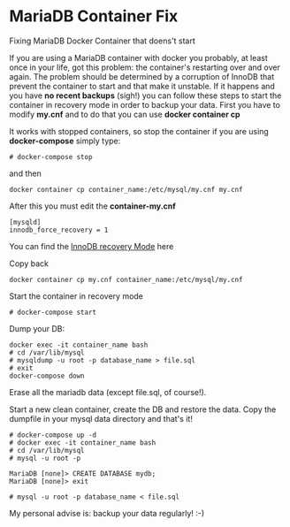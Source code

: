 # MariaDB Container Fix
Fixing MariaDB Docker Container that doens't start

If you are using a MariaDB container with docker you probably, at least once in your life, got this problem: the container's restarting over and over again. 
The problem should be determined by a corruption of InnoDB that prevent the container to start and that make it unstable. 
If it happens and you have **no recent backups** (sigh!) you can follow these steps to start the container in recovery mode in order to backup your data. 
First you have to modify **my.cnf** and to do that you can use **docker container cp** 

It works with stopped containers, so stop the container
if you are using **docker-compose** simply type: 
```
# docker-compose stop
```

and then
```
docker container cp container_name:/etc/mysql/my.cnf my.cnf
```

After this you must edit the **container-my.cnf**
```
[mysqld]
innodb_force_recovery = 1
```

You can find the [InnoDB recovery Mode](https://mariadb.com/kb/en/innodb-recovery-modes/) here

Copy back 
```
docker container cp my.cnf container_name:/etc/mysql/my.cnf
```
Start the container in recovery mode
```
# docker-compose start 
```

Dump your DB:
```
docker exec -it container_name bash
# cd /var/lib/mysql
# mysqldump -u root -p database_name > file.sql
# exit
docker-compose down
```
Erase all the mariadb data (except file.sql, of course!). 

Start a new clean container, create the DB and restore the data. 
Copy the dumpfile in your mysql data directory and that's it!

```
# docker-compose up -d
# docker exec -it container_name bash
# cd /var/lib/mysql
# mysql -u root -p

MariaDB [none]> CREATE DATABASE mydb;
MariaDB [none]> exit

# mysql -u root -p database_name < file.sql
```

My personal advise is: backup your data regularly! :-) 
